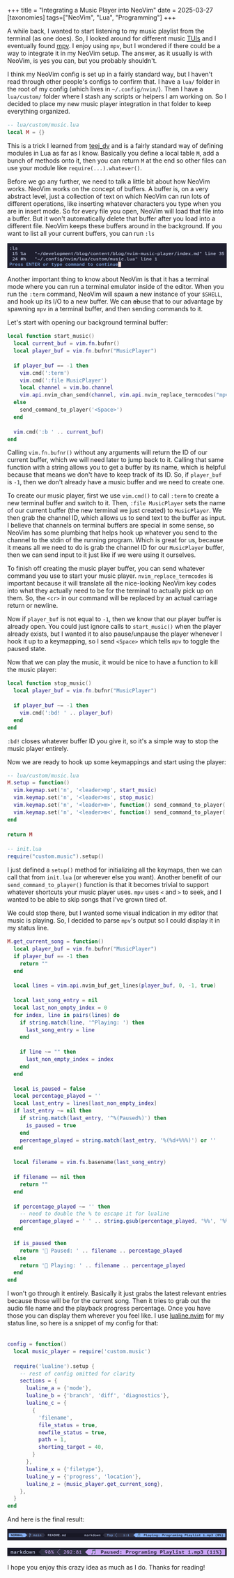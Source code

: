 +++
title = "Integrating a Music Player into NeoVim"
date = 2025-03-27
[taxonomies]
tags=["NeoVim", "Lua", "Programming"]
+++

A while back, I wanted to start listening to my music playlist from the terminal (as one does).
So, I looked around for different music [TUIs](https://en.wikipedia.org/wiki/Text-based_user_interface) and I eventually found [mpv](https://mpv.io/).
I enjoy using `mpv`, but I wondered if there could be a way to integrate it in my NeoVim setup.
The answer, as it usually is with NeoVim, is yes you can, but you probably shouldn't.

I think my NeoVim config is set up in a fairly standard way, but I haven't read through other people's configs to confirm that.
I have a `lua/` folder in the root of my config (which lives in `~/.config/nvim/`).
Then I have a `lua/custom/` folder where I stash any scripts or helpers I am working on.
So I decided to place my new music player integration in that folder to keep everything organized.

```lua
-- lua/custom/music.lua
local M = {}
```

This is a trick I learned from [teej_dv](https://www.youtube.com/@teej_dv) and is a fairly standard way of defining modules in Lua as far as I know.
Basically you define a local table `M`, add a bunch of methods onto it, then you can return `M` at the end so other files can use your module like `require(...).whatever()`.

Before we go any further, we need to talk a little bit about how NeoVim works.
NeoVim works on the concept of buffers.
A buffer is, on a very abstract level, just a collection of text on which NeoVim can run lots of different operations, like inserting whatever characters you type when you are in insert mode.
So for every file you open, NeoVim will load that file into a buffer.
But it won't automatically delete that buffer after you load into a different file.
NeoVim keeps these buffers around in the background.
If you want to list all your current buffers, you can run `:ls`

![Running :ls in NeoVim and getting a list of two open buffers](./list-buffers.png)

Another important thing to know about NeoVim is that it has a terminal mode where you can run a terminal emulator inside of the editor.
When you run the `:term` command, NeoVim will spawn a new instance of your `$SHELL`, and hook up its I/O to a new buffer.
We can <s>ab</s>use that to our advantage by spawning `mpv` in a terminal buffer, and then sending commands to it.

Let's start with opening our background terminal buffer:

```lua
local function start_music()
  local current_buf = vim.fn.bufnr()
  local player_buf = vim.fn.bufnr("MusicPlayer")

  if player_buf == -1 then
    vim.cmd(':term')
    vim.cmd(':file MusicPlayer')
    local channel = vim.bo.channel
    vim.api.nvim_chan_send(channel, vim.api.nvim_replace_termcodes("mpv ~/Music --shuffle<cr>", true, false, true))
  else
    send_command_to_player('<Space>')
  end

  vim.cmd(':b ' .. current_buf)
end
```

Calling `vim.fn.bufnr()` without any arguments will return the ID of our current buffer, which we will need later to jump back to it.
Calling that same function with a string allows you to get a buffer by its name, which is helpful because that means we don't have to keep track of its ID.
So, if `player_buf` is `-1`, then we don't already have a music buffer and we need to create one.

To create our music player, first we use `vim.cmd()` to call `:term` to create a new terminal buffer and switch to it.
Then, `:file MusicPlayer` sets the name of our current buffer (the new terminal we just created) to `MusicPlayer`.
We then grab the channel ID, which allows us to send text to the buffer as input.
I believe that channels on terminal buffers are special in some sense, so NeoVim has some plumbing that helps hook up whatever you send to the channel to the stdin of the running program.
Which is great for us, because it means all we need to do is grab the channel ID for our `MusicPlayer` buffer, then we can send input to it just like if we were using it ourselves.

To finish off creating the music player buffer, you can send whatever command you use to start your music player.
`nvim_replace_termcodes` is important because it will translate all the nice-looking NeoVim key codes into what they actually need to be for the terminal to actually pick up on them.
So, the `<cr>` in our command will be replaced by an actual carriage return or newline.

Now if `player_buf` is not equal to `-1`, then we know that our player buffer is already open.
You could just ignore calls to `start_music()` when the player already exists, but I wanted it to also pause/unpause the player whenever I hook it up to a keymapping, so I send `<Space>` which tells `mpv` to toggle the paused state.

Now that we can play the music, it would be nice to have a function to kill the music player:

```lua
local function stop_music()
  local player_buf = vim.fn.bufnr("MusicPlayer")

  if player_buf ~= -1 then
    vim.cmd(':bd! ' .. player_buf)
  end
end
```

`:bd!` closes whatever buffer ID you give it, so it's a simple way to stop the music player entirely.

Now we are ready to hook up some keymappings and start using the player:

```lua
-- lua/custom/music.lua
M.setup = function()
  vim.keymap.set('n', '<leader>mp', start_music)
  vim.keymap.set('n', '<leader>ms', stop_music)
  vim.keymap.set('n', '<leader>m>', function() send_command_to_player('>') end)
  vim.keymap.set('n', '<leader>m<', function() send_command_to_player('<') end)
end

return M

-- init.lua
require("custom.music").setup()
```

I just defined a `setup()` method for initializing all the keymaps, then we can call that from `init.lua` (or wherever else you want).
Another benefit of our `send_command_to_player()` function is that it becomes trivial to support whatever shortcuts your music player uses.
`mpv` uses `<` and `>` to seek, and I wanted to be able to skip songs that I've grown tired of.

We could stop there, but I wanted some visual indication in my editor that music is playing.
So, I decided to parse `mpv`'s output so I could display it in my status line.

```lua
M.get_current_song = function()
  local player_buf = vim.fn.bufnr("MusicPlayer")
  if player_buf == -1 then
    return ""
  end

  local lines = vim.api.nvim_buf_get_lines(player_buf, 0, -1, true)

  local last_song_entry = nil
  local last_non_empty_index = 0
  for index, line in pairs(lines) do
    if string.match(line, '^Playing: ') then
      last_song_entry = line
    end

    if line ~= "" then
      last_non_empty_index = index
    end
  end

  local is_paused = false
  local percentage_played = ''
  local last_entry = lines[last_non_empty_index]
  if last_entry ~= nil then
    if string.match(last_entry, '^%(Paused%)') then
      is_paused = true
    end
    percentage_played = string.match(last_entry, '%(%d+%%%)') or ''
  end

  local filename = vim.fs.basename(last_song_entry)

  if filename == nil then
    return ""
  end

  if percentage_played ~= '' then
    -- need to double the % to escape it for lualine
    percentage_played = ' ' .. string.gsub(percentage_played, '%%', '%%%%')
  end

  if is_paused then
    return '🎵 Paused: ' .. filename .. percentage_played
  else
    return '🎵 Playing: ' .. filename .. percentage_played
  end
end
```

I won't go through it entirely.
Basically it just grabs the latest relevant entries because those will be for the current song.
Then it tries to grab out the audio file name and the playback progress percentage.
Once you have those you can display them wherever you feel like.
I use [lualine.nvim](https://github.com/nvim-lualine/lualine.nvim) for my status line, so here is a snippet of my config for that:

```lua

config = function()
  local music_player = require('custom.music')

  require('lualine').setup {
    -- rest of config omitted for clarity
    sections = {
      lualine_a = {'mode'},
      lualine_b = {'branch', 'diff', 'diagnostics'},
      lualine_c = {
        {
          'filename',
          file_status = true,
          newfile_status = true,
          path = 1,
          shorting_target = 40,
        }
      },
      lualine_x = {'filetype'},
      lualine_y = {'progress', 'location'},
      lualine_z = {music_player.get_current_song},
    },
  }
end
```

And here is the final result:

![My NeoVim status line with a section that reads: "Playing: Programming Playlist 1.mp3 (0%)"](./final-result.png)

![The status line section that now reads: "Paused: Programming Playlist 1.mp3 (11%)"](./final-result-alt.png)

I hope you enjoy this crazy idea as much as I do.
Thanks for reading!
